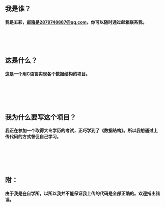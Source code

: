 
## 我是谁？
#### 我是五彩，邮箱是2879748887@qq.com，你可以随时通过邮箱联系我。

<br><br><br>

## 这是什么？
#### 这是一个用C语言实现各个数据结构的项目。


<br><br><br><br>


## 我为什么要写这个项目？
#### 我正在参加一个取得大专学历的考试，正巧学到了《数据结构》。所以我想通过上传代码的方式督促自己学习。


<br><br><br><br>

## 附：
#### 由于我是在自学所，以所以我并不能保证我上传的代码是全部正确的。欢迎指出错误。
